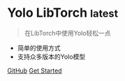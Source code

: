 # Yolo LibTorch <small>latest</small>

> 在LibTorch中使用Yolo轻松一点

- 简单的使用方式
- 支持众多版本的Yolo模型

[GitHub](https://github.com/ncdhz/Yolo-LibTorch)
[Get Started](/README.md)